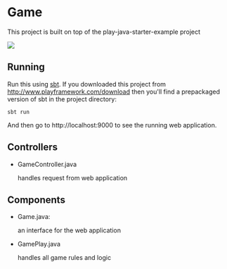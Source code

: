 # Game

This project is built on top of the play-java-starter-example project

[<img src="https://img.shields.io/travis/playframework/play-java-starter-example.svg"/>](https://travis-ci.org/playframework/play-java-starter-example)

## Running

Run this using [sbt](http://www.scala-sbt.org/).  If you downloaded this project from http://www.playframework.com/download then you'll find a prepackaged version of sbt in the project directory:

```
sbt run
```

And then go to http://localhost:9000 to see the running web application.

## Controllers

- GameController.java

  handles request from web application

## Components

- Game.java:
  
  an interface for the web application
  
- GamePlay.java

  handles all game rules and logic